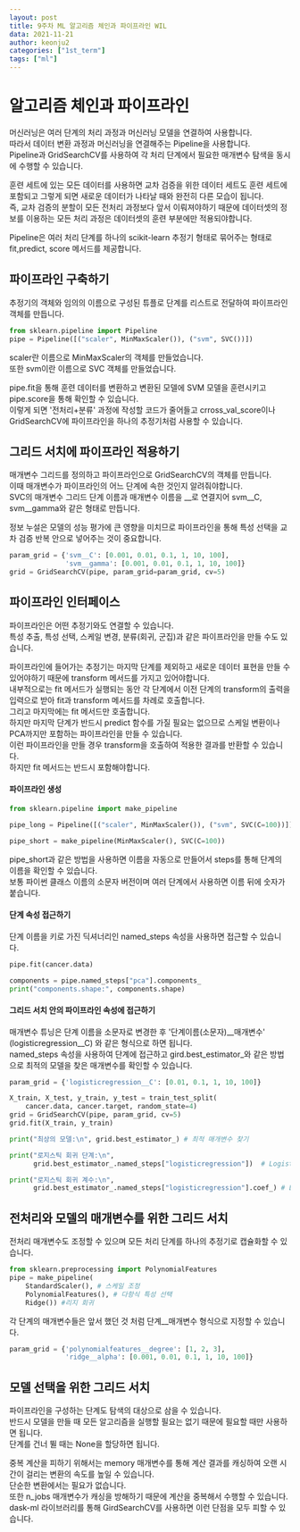 ```yaml
---
layout: post
title: 9주차 ML 알고리즘 체인과 파이프라인 WIL
data: 2021-11-21
author: keonju2
categories: ["1st_term"]
tags: ["ml"]
---
```



# 알고리즘 체인과 파이프라인

머신러닝은 여러 단계의 처리 과정과 머신러닝 모델을 연결하여 사용합니다.  
따라서 데이터 변환 과정과 머신러닝을 연결해주는 Pipeline을 사용합니다.  
Pipeline과 GridSearchCV를 사용하여 각 처리 단계에서 필요한 매개변수 탐색을 동시에 수행할 수 있습니다.  

훈련 세트에 있는 모든 데이터를 사용하면 교차 검증을 위한 데이터 세트도 훈련 세트에 포함되고 그렇게 되면 새로운 데이터가 나타날 때와 완전히 다른 모습이 됩니다.  
즉, 교차 검증의 분할이 모든 전처리 과정보다 앞서 이뤄져야하기 때문에 데이터셋의 정보를 이용하는 모든 처리 과정은 데이터셋의 훈련 부분에만 적용되야합니다.  

Pipeline은 여러 처리 단계를 하나의 scikit-learn 추정기 형태로 묶어주는 형태로 fit,predict, score 메서드를 제공합니다.  


## 파이프라인 구축하기  

추정기의 객체와 임의의 이름으로 구성된 튜플로 단계를 리스트로 전달하여 파이프라인 객체를 만듭니다.  

```python
from sklearn.pipeline import Pipeline
pipe = Pipeline([("scaler", MinMaxScaler()), ("svm", SVC())])
```

scaler란 이름으로 MinMaxScaler의 객체를 만들었습니다.  
또한 svm이란 이름으로 SVC 객체를 만들었습니다.  

pipe.fit을 통해 훈련 데이터를 변환하고 변환된 모델에 SVM 모델을 훈련시키고  pipe.score을 통해 확인할 수 있습니다.  
이렇게 되면 '전처리+분류' 과정에 작성할 코드가 줄어들고 crross_val_score이나 GridSearchCV에 파이프라인을 하나의 추정기처럼 사용할 수 있습니다.  


## 그리드 서치에 파이프라인 적용하기  

매개변수 그리드를 정의하고 파이프라인으로 GridSearchCV의 객체를 만듭니다.  
이때 매개변수가 파이프라인의 어느 단계에 속한 것인지 알려줘야합니다.  
SVC의 매개변수 그리드 단계 이름과 매개변수 이름을 __로 연결지어 svm__C, svm__gamma와 같은 형태로 만듭니다.  

정보 누설은 모델의 성능 평가에 큰 영향을 미치므로 파이프라인을 통해 특성 선택을 교차 검증 반복 안으로 넣어주는 것이 중요합니다.  

```python
param_grid = {'svm__C': [0.001, 0.01, 0.1, 1, 10, 100],
              'svm__gamma': [0.001, 0.01, 0.1, 1, 10, 100]}
grid = GridSearchCV(pipe, param_grid=param_grid, cv=5)
```


## 파이프라인 인터페이스  

파이프라인은 어떤 추정기와도 연결할 수 있습니다.  
특성 추출, 특성 선택, 스케일 변경, 분류(회귀, 군집)과 같은 파이프라인을 만들 수도 있습니다.  

파이프라인에 들어가는 추정기는 마지막 단계를 제외하고 새로운 데이터 표현을 만들 수 있어야하기 때문에 transform 메서드를 가지고 있어야합니다.  
내부적으로는 fit 메서드가 실행되는 동안 각 단계에서 이전 단계의 transform의 출력을 입력으로 받아 fit과 transform 메서드를 차례로 호출합니다.  
그리고 마지막에는 fit 메서드만 호출합니다.  
하지만 마지막 단계가 반드시 predict 함수를 가질 필요는 없으므로 스케일 변환이나 PCA까지만 포함하는 파이프라인을 만들 수 있습니다.  
이런 파이프라인을 만들 경우 transform을 호출하여 적용한 결과를 반환할 수 있습니다.  
하지만 fit 메서드는 반드시 포함해야합니다.  


#### 파이프라인 생성

```python
from sklearn.pipeline import make_pipeline

pipe_long = Pipeline([("scaler", MinMaxScaler()), ("svm", SVC(C=100))])

pipe_short = make_pipeline(MinMaxScaler(), SVC(C=100))
```

pipe_short과 같은 방법을 사용하면 이름을 자동으로 만들어서 steps를 통해 단계의 이름을 확인할 수 있습니다.  
보통 파이썬 클래스 이름의 소문자 버전이며 여러 단계에서 사용하면 이름 뒤에 숫자가 붙습니다.  


#### 단계 속성 접근하기  

단계 이름을 키로 가진 딕셔너리인 named_steps 속성을 사용하면 접근할 수 있습니다.  

```python
pipe.fit(cancer.data)

components = pipe.named_steps["pca"].components_
print("components.shape:", components.shape)
```


#### 그리드 서치 안의 파이프라인 속성에 접근하기 

매개변수 튜닝은 단계 이름을 소문자로 변경한 후 '단계이름(소문자)__매개변수' (logisticregression__C) 와 같은 형식으로 하면 됩니다.  
named_steps 속성을 사용하여 단계에 접근하고 gird.best_estimator_와 같은 방법으로 최적의 모델을 찾은 매개변수를 확인할 수 있습니다.  

```python
param_grid = {'logisticregression__C': [0.01, 0.1, 1, 10, 100]}

X_train, X_test, y_train, y_test = train_test_split(
    cancer.data, cancer.target, random_state=4)
grid = GridSearchCV(pipe, param_grid, cv=5)
grid.fit(X_train, y_train)

print("최상의 모델:\n", grid.best_estimator_) # 최적 매개변수 찾기

print("로지스틱 회귀 단계:\n",
      grid.best_estimator_.named_steps["logisticregression"])  # LogisticRegression단계에 접근하여 매개변수 찾기

print("로지스틱 회귀 계수:\n",
      grid.best_estimator_.named_steps["logisticregression"].coef_) # LogisticRegression의 가중치 출력하기
```


## 전처리와 모델의 매개변수를 위한 그리드 서치

전처리 매개변수도 조정할 수 있으며 모든 처리 단계를 하나의 추정기로 캡슐화할 수 있습니다.  

```python
from sklearn.preprocessing import PolynomialFeatures
pipe = make_pipeline(
    StandardScaler(), # 스케일 조정
    PolynomialFeatures(), # 다항식 특성 선택
    Ridge()) #리지 회귀
```

각 단계의 매개변수들은 앞서 했던 것 처럼 단계__매개변수 형식으로 지정할 수 있습니다.  

```python
param_grid = {'polynomialfeatures__degree': [1, 2, 3],
              'ridge__alpha': [0.001, 0.01, 0.1, 1, 10, 100]}
```

## 모델 선택을 위한 그리드 서치

파이프라인을 구성하는 단계도 탐색의 대상으로 삼을 수 있습니다.  
반드시 모델을 만들 때 모든 알고리즘을 실행할 필요는 없기 때문에 필요할 때만 사용하면 됩니다.  
단계를 건너 뛸 때는 None을 할당하면 됩니다.  

중복 계산을 피하기 위해서는 memory 매개변수를 통해 계산 결과를 캐싱하여 오랜 시간이 걸리는 변환의 속도를 높일 수 있습니다.  
단순한 변환에서는 필요가 없습니다.  
또한 n_jobs 매개변수가 캐싱을 방해하기 때문에 계산을 중복해서 수행할 수 있습니다.  
dask-ml 라이브러리를 통해 GirdSearchCV를 사용하면 이런 단점을 모두 피할 수 있습니다.  
